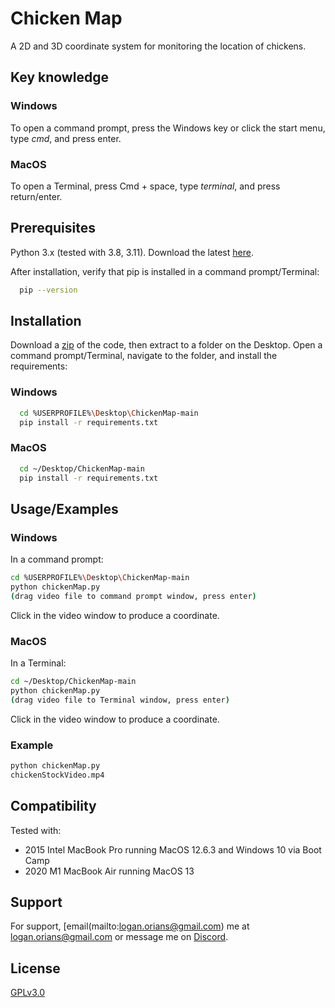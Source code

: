 
# Chicken Map

A 2D and 3D coordinate system for monitoring the location of chickens.


## Key knowledge

### Windows

To open a command prompt, press the Windows key or click the start menu, type *cmd*, and press enter.

### MacOS

To open a Terminal, press Cmd + space, type *terminal*, and press return/enter.
## Prerequisites

Python 3.x (tested with 3.8, 3.11). Download the latest [here](https://www.python.org/downloads/).

After installation, verify that pip is installed in a command prompt/Terminal:

```bash
  pip --version
```
## Installation

Download a [zip](https://github.com/lorians22/ChickenMap/archive/refs/heads/main.zip) of the code, then extract to a folder on the Desktop. Open a command prompt/Terminal, navigate to the folder, and install the requirements:

### Windows
```bash
  cd %USERPROFILE%\Desktop\ChickenMap-main
  pip install -r requirements.txt
```

### MacOS
```bash
  cd ~/Desktop/ChickenMap-main
  pip install -r requirements.txt
```
    
## Usage/Examples

### Windows

In a command prompt:

```bash
cd %USERPROFILE%\Desktop\ChickenMap-main
python chickenMap.py
(drag video file to command prompt window, press enter)
```
Click in the video window to produce a coordinate.

### MacOS

In a Terminal:

```bash
cd ~/Desktop/ChickenMap-main
python chickenMap.py
(drag video file to Terminal window, press enter)
```
Click in the video window to produce a coordinate.


### Example

```bash
python chickenMap.py
chickenStockVideo.mp4
```

## Compatibility

Tested with:
- 2015 Intel MacBook Pro running MacOS 12.6.3 and Windows 10 via Boot Camp
- 2020 M1 MacBook Air running MacOS 13
## Support

For support, [email(mailto:logan.orians@gmail.com) me at logan.orians@gmail.com or message me on [Discord](https://discord.com/users/l_orians).


## License

[GPLv3.0](https://github.com/lorians22/ChickenMap/blob/main/COPYING)

